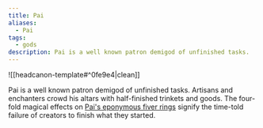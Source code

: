 ```yaml
---
title: Pai
aliases:
  - Pai
tags:
  - gods
description: Pai is a well known patron demigod of unfinished tasks.
---
```

![[headcanon-template#^0fe9e4|clean]]

Pai is a well known patron demigod of unfinished tasks. Artisans and enchanters crowd his altars with half-finished trinkets and goods. The four-fold magical effects on [Pai's eponymous fiver rings](https://en.uesp.net/wiki/Morrowind:Generic_Magic_Clothing#Ring_of_the_Five_Fingers_of_Pai) signify the time-told failure of creators to finish what they started.